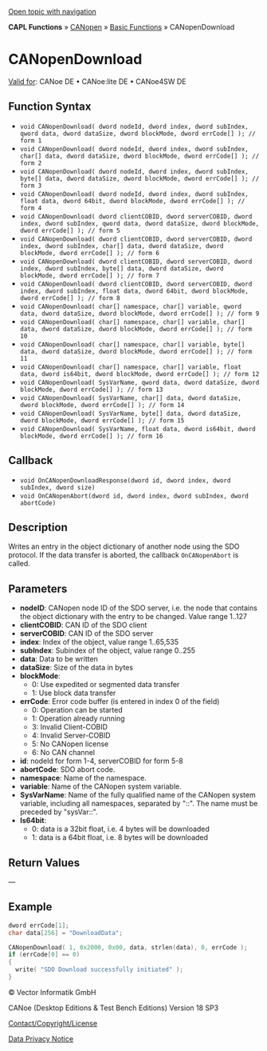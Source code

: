 [Open topic with navigation](../../../../../../CANoeDEFamily.htm#Topics/CAPLFunctions/CANopen/CANopenBasic/Functions/CAPLfunctionsCANopenDownload.md)

**CAPL Functions** » [CANopen](../../CAPLfunctionsCANopenOverview.md) » [Basic Functions](../CAPLfunctionsCANopenBasicOverview.md) » CANopenDownload

# CANopenDownload

[Valid for](../../../../Shared/FeatureAvailability.md): CANoe DE • CANoe:lite DE • CANoe4SW DE

## Function Syntax

- `void CANopenDownload( dword nodeId, dword index, dword subIndex, qword data, dword dataSize, dword blockMode, dword errCode[] ); // form 1`
- `void CANopenDownload( dword nodeId, dword index, dword subIndex, char[] data, dword dataSize, dword blockMode, dword errCode[] ); // form 2`
- `void CANopenDownload( dword nodeId, dword index, dword subIndex, byte[] data, dword dataSize, dword blockMode, dword errCode[] ); // form 3`
- `void CANopenDownload( dword nodeId, dword index, dword subIndex, float data, dword 64bit, dword blockMode, dword errCode[] ); // form 4`
- `void CANopenDownload( dword clientCOBID, dword serverCOBID, dword index, dword subIndex, qword data, dword dataSize, dword blockMode, dword errCode[] ); // form 5`
- `void CANopenDownload( dword clientCOBID, dword serverCOBID, dword index, dword subIndex, char[] data, dword dataSize, dword blockMode, dword errCode[] ); // form 6`
- `void CANopenDownload( dword clientCOBID, dword serverCOBID, dword index, dword subIndex, byte[] data, dword dataSize, dword blockMode, dword errCode[] ); // form 7`
- `void CANopenDownload( dword clientCOBID, dword serverCOBID, dword index, dword subIndex, float data, dword 64bit, dword blockMode, dword errCode[] ); // form 8`
- `void CANopenDownload( char[] namespace, char[] variable, qword data, dword dataSize, dword blockMode, dword errCode[] ); // form 9`
- `void CANopenDownload( char[] namespace, char[] variable, char[] data, dword dataSize, dword blockMode, dword errCode[] ); // form 10`
- `void CANopenDownload( char[] namespace, char[] variable, byte[] data, dword dataSize, dword blockMode, dword errCode[] ); // form 11`
- `void CANopenDownload( char[] namespace, char[] variable, float data, dword is64bit, dword blockMode, dword errCode[] ); // form 12`
- `void CANopenDownload( SysVarName, qword data, dword dataSize, dword blockMode, dword errCode[] ); // form 13`
- `void CANopenDownload( SysVarName, char[] data, dword dataSize, dword blockMode, dword errCode[] ); // form 14`
- `void CANopenDownload( SysVarName, byte[] data, dword dataSize, dword blockMode, dword errCode[] ); // form 15`
- `void CANopenDownload( SysVarName, float data, dword is64bit, dword blockMode, dword errCode[] ); // form 16`

## Callback

- `void OnCANopenDownloadResponse(dword id, dword index, dword subIndex, dword size)`
- `void OnCANopenAbort(dword id, dword index, dword subIndex, dword abortCode)`

## Description

Writes an entry in the object dictionary of another node using the SDO protocol. If the data transfer is aborted, the callback `OnCANopenAbort` is called.

## Parameters

- **nodeID**: CANopen node ID of the SDO server, i.e. the node that contains the object dictionary with the entry to be changed. Value range 1..127
- **clientCOBID**: CAN ID of the SDO client
- **serverCOBID**: CAN ID of the SDO server
- **index**: Index of the object, value range 1..65,535
- **subIndex**: Subindex of the object, value range 0..255
- **data**: Data to be written
- **dataSize**: Size of the data in bytes
- **blockMode**:
  - 0: Use expedited or segmented data transfer
  - 1: Use block data transfer
- **errCode**: Error code buffer (is entered in index 0 of the field)
  - 0: Operation can be started
  - 1: Operation already running
  - 3: Invalid Client-COBID
  - 4: Invalid Server-COBID
  - 5: No CANopen license
  - 6: No CAN channel
- **id**: nodeId for form 1-4, serverCOBID for form 5-8
- **abortCode**: SDO abort code.
- **namespace**: Name of the namespace.
- **variable**: Name of the CANopen system variable.
- **SysVarName**: Name of the fully qualified name of the CANopen system variable, including all namespaces, separated by "::". The name must be preceded by "sysVar::".
- **Is64bit**:
  - 0: data is a 32bit float, i.e. 4 bytes will be downloaded
  - 1: data is a 64bit float, i.e. 8 bytes will be downloaded

## Return Values

—

## Example

```c
dword errCode[1];
char data[256] = "DownloadData";

CANopenDownload( 1, 0x2000, 0x00, data, strlen(data), 0, errCode );
if (errCode[0] == 0)
{
  write( "SDO Download successfully initiated" );
}
```

© Vector Informatik GmbH

CANoe (Desktop Editions & Test Bench Editions) Version 18 SP3

[Contact/Copyright/License](../../../../Shared/ContactCopyrightLicense.md)

[Data Privacy Notice](https://www.vector.com/int/en/company/get-info/privacy-policy/)